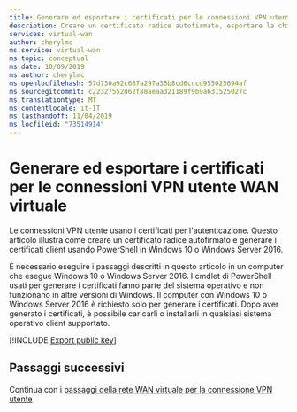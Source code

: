 ```yaml
---
title: Generare ed esportare i certificati per le connessioni VPN utente della rete WAN virtuale di Azure | Microsoft Docs
description: Creare un certificato radice autofirmato, esportare la chiave pubblica e generare certificati client con PowerShell in Windows 10 o Windows Server 2016.
services: virtual-wan
author: cherylmc
ms.service: virtual-wan
ms.topic: conceptual
ms.date: 10/09/2019
ms.author: cherylmc
ms.openlocfilehash: 57d730a92c687a297a35b8cd6cccd955025694af
ms.sourcegitcommit: c22327552d62f88aeaa321189f9b9a631525027c
ms.translationtype: MT
ms.contentlocale: it-IT
ms.lasthandoff: 11/04/2019
ms.locfileid: "73514914"
---
```

# <a name="generate-and-export-certificates-for-virtual-wan-user-vpn-connections"></a>Generare ed esportare i certificati per le connessioni VPN utente WAN virtuale

Le connessioni VPN utente usano i certificati per l'autenticazione. Questo articolo illustra come creare un certificato radice autofirmato e generare i certificati client usando PowerShell in Windows 10 o Windows Server 2016.

È necessario eseguire i passaggi descritti in questo articolo in un computer che esegue Windows 10 o Windows Server 2016. I cmdlet di PowerShell usati per generare i certificati fanno parte del sistema operativo e non funzionano in altre versioni di Windows. Il computer con Windows 10 o Windows Server 2016 è richiesto solo per generare i certificati. Dopo aver generato i certificati, è possibile caricarli o installarli in qualsiasi sistema operativo client supportato.

[!INCLUDE [Export public key](../../includes/vpn-gateway-generate-export-certificates-include.md)]

## <a name="next-steps"></a>Passaggi successivi

Continua con i [passaggi della rete WAN virtuale per la connessione VPN utente](virtual-wan-about.md)
